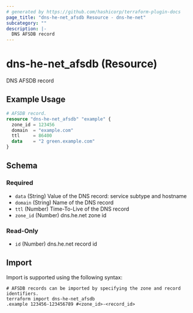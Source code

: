 ```yaml
---
# generated by https://github.com/hashicorp/terraform-plugin-docs
page_title: "dns-he-net_afsdb Resource - dns-he-net"
subcategory: ""
description: |-
  DNS AFSDB record
---
```


# dns-he-net_afsdb (Resource)

DNS AFSDB record

## Example Usage

```terraform
# AFSDB record.
resource "dns-he-net_afsdb" "example" {
  zone_id = 123456
  domain  = "example.com"
  ttl     = 86400
  data    = "2 green.example.com"
}
```

<!-- schema generated by tfplugindocs -->
## Schema

### Required

- `data` (String) Value of the DNS record: service subtype and hostname
- `domain` (String) Name of the DNS record
- `ttl` (Number) Time-To-Live of the DNS record
- `zone_id` (Number) dns.he.net zone id

### Read-Only

- `id` (Number) dns.he.net record id

## Import

Import is supported using the following syntax:

```shell
# AFSDB records can be imported by specifying the zone and record identifiers.
terraform import dns-he-net_afsdb
.example 123456-123456789 #<zone_id>-<record_id>
```
